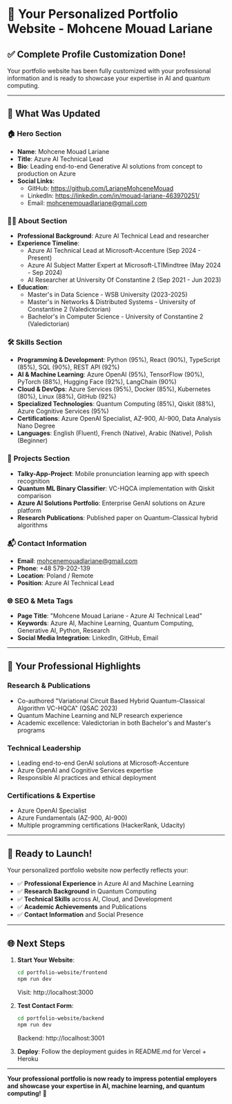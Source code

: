 # 🎉 Your Personalized Portfolio Website - Mohcene Mouad Lariane

## ✅ **Complete Profile Customization Done!**

Your portfolio website has been fully customized with your professional information and is ready to showcase your expertise in AI and quantum computing.

---

## 🔧 **What Was Updated**

### 🏠 **Hero Section**
- **Name**: Mohcene Mouad Lariane
- **Title**: Azure AI Technical Lead
- **Bio**: Leading end-to-end Generative AI solutions from concept to production on Azure
- **Social Links**: 
  - GitHub: https://github.com/LarianeMohceneMouad
  - LinkedIn: https://linkedin.com/in/mouad-lariane-463970251/
  - Email: mohcenemouadlariane@gmail.com

### 👨‍💼 **About Section**
- **Professional Background**: Azure AI Technical Lead and researcher
- **Experience Timeline**:
  - Azure AI Technical Lead at Microsoft-Accenture (Sep 2024 - Present)
  - Azure AI Subject Matter Expert at Microsoft-LTIMindtree (May 2024 - Sep 2024)
  - AI Researcher at University Of Constantine 2 (Sep 2021 - Jun 2023)
- **Education**:
  - Master's in Data Science - WSB University (2023-2025)
  - Master's in Networks & Distributed Systems - University of Constantine 2 (Valedictorian)
  - Bachelor's in Computer Science - University of Constantine 2 (Valedictorian)

### 🛠️ **Skills Section**
- **Programming & Development**: Python (95%), React (90%), TypeScript (85%), SQL (90%), REST API (92%)
- **AI & Machine Learning**: Azure OpenAI (95%), TensorFlow (90%), PyTorch (88%), Hugging Face (92%), LangChain (90%)
- **Cloud & DevOps**: Azure Services (95%), Docker (85%), Kubernetes (80%), Linux (88%), GitHub (92%)
- **Specialized Technologies**: Quantum Computing (85%), Qiskit (88%), Azure Cognitive Services (95%)
- **Certifications**: Azure OpenAI Specialist, AZ-900, AI-900, Data Analysis Nano Degree
- **Languages**: English (Fluent), French (Native), Arabic (Native), Polish (Beginner)

### 🚀 **Projects Section**
- **Talky-App-Project**: Mobile pronunciation learning app with speech recognition
- **Quantum ML Binary Classifier**: VC-HQCA implementation with Qiskit comparison
- **Azure AI Solutions Portfolio**: Enterprise GenAI solutions on Azure platform
- **Research Publications**: Published paper on Quantum-Classical hybrid algorithms

### 📬 **Contact Information**
- **Email**: mohcenemouadlariane@gmail.com
- **Phone**: +48 579-202-139
- **Location**: Poland / Remote
- **Position**: Azure AI Technical Lead

### 🌐 **SEO & Meta Tags**
- **Page Title**: "Mohcene Mouad Lariane - Azure AI Technical Lead"
- **Keywords**: Azure AI, Machine Learning, Quantum Computing, Generative AI, Python, Research
- **Social Media Integration**: LinkedIn, GitHub, Email

---

## 🎯 **Your Professional Highlights**

### **Research & Publications**
- Co-authored "Variational Circuit Based Hybrid Quantum-Classical Algorithm VC-HQCA" (QSAC 2023)
- Quantum Machine Learning and NLP research experience
- Academic excellence: Valedictorian in both Bachelor's and Master's programs

### **Technical Leadership**
- Leading end-to-end GenAI solutions at Microsoft-Accenture
- Azure OpenAI and Cognitive Services expertise
- Responsible AI practices and ethical deployment

### **Certifications & Expertise**
- Azure OpenAI Specialist
- Azure Fundamentals (AZ-900, AI-900)
- Multiple programming certifications (HackerRank, Udacity)

---

## 🚀 **Ready to Launch!**

Your personalized portfolio website now perfectly reflects your:
- ✅ **Professional Experience** in Azure AI and Machine Learning
- ✅ **Research Background** in Quantum Computing
- ✅ **Technical Skills** across AI, Cloud, and Development
- ✅ **Academic Achievements** and Publications
- ✅ **Contact Information** and Social Presence

---

## 🌐 **Next Steps**

1. **Start Your Website**:
   ```bash
   cd portfolio-website/frontend
   npm run dev
   ```
   Visit: http://localhost:3000

2. **Test Contact Form**:
   ```bash
   cd portfolio-website/backend  
   npm run dev
   ```
   Backend: http://localhost:3001

3. **Deploy**: Follow the deployment guides in README.md for Vercel + Heroku

---

**Your professional portfolio is now ready to impress potential employers and showcase your expertise in AI, machine learning, and quantum computing!** 🎉